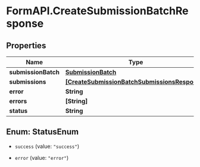 # FormAPI.CreateSubmissionBatchResponse

## Properties
Name | Type | Description | Notes
------------ | ------------- | ------------- | -------------
**submissionBatch** | [**SubmissionBatch**](SubmissionBatch.md) |  | [optional] 
**submissions** | [**[CreateSubmissionBatchSubmissionsResponse]**](CreateSubmissionBatchSubmissionsResponse.md) |  | [optional] 
**error** | **String** |  | [optional] 
**errors** | **[String]** |  | [optional] 
**status** | **String** |  | [optional] 


<a name="StatusEnum"></a>
## Enum: StatusEnum


* `success` (value: `"success"`)

* `error` (value: `"error"`)




